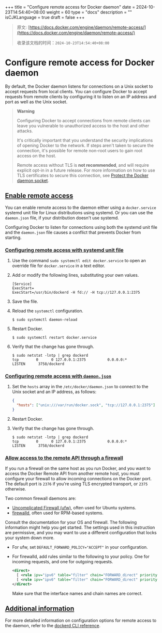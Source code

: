 +++
title = "Configure remote access for Docker daemon"
date = 2024-10-23T14:54:40+08:00
weight = 60
type = "docs"
description = ""
isCJKLanguage = true
draft = false
+++

> 原文: [https://docs.docker.com/engine/daemon/remote-access/](https://docs.docker.com/engine/daemon/remote-access/)
>
> 收录该文档的时间：`2024-10-23T14:54:40+08:00`

# Configure remote access for Docker daemon

By default, the Docker daemon listens for connections on a Unix socket to accept requests from local clients. You can configure Docker to accept requests from remote clients by configuring it to listen on an IP address and port as well as the Unix socket.

> **Warning**
>
> 
>
> Configuring Docker to accept connections from remote clients can leave you vulnerable to unauthorized access to the host and other attacks.
>
> It's critically important that you understand the security implications of opening Docker to the network. If steps aren't taken to secure the connection, it's possible for remote non-root users to gain root access on the host.
>
> Remote access without TLS is **not recommended**, and will require explicit opt-in in a future release. For more information on how to use TLS certificates to secure this connection, see [Protect the Docker daemon socket](https://docs.docker.com/engine/security/protect-access/).

## [Enable remote access](https://docs.docker.com/engine/daemon/remote-access/#enable-remote-access)

You can enable remote access to the daemon either using a `docker.service` systemd unit file for Linux distributions using systemd. Or you can use the `daemon.json` file, if your distribution doesn't use systemd.

Configuring Docker to listen for connections using both the systemd unit file and the `daemon.json` file causes a conflict that prevents Docker from starting.

### [Configuring remote access with systemd unit file](https://docs.docker.com/engine/daemon/remote-access/#configuring-remote-access-with-systemd-unit-file)

1. Use the command `sudo systemctl edit docker.service` to open an override file for `docker.service` in a text editor.

2. Add or modify the following lines, substituting your own values.

   

   ```systemd
   [Service]
   ExecStart=
   ExecStart=/usr/bin/dockerd -H fd:// -H tcp://127.0.0.1:2375
   ```

3. Save the file.

4. Reload the `systemctl` configuration.

   

   ```console
   $ sudo systemctl daemon-reload
   ```

5. Restart Docker.

   

   ```console
   $ sudo systemctl restart docker.service
   ```

6. Verify that the change has gone through.

   

   ```console
   $ sudo netstat -lntp | grep dockerd
   tcp        0      0 127.0.0.1:2375          0.0.0.0:*               LISTEN      3758/dockerd
   ```

### [Configuring remote access with `daemon.json`](https://docs.docker.com/engine/daemon/remote-access/#configuring-remote-access-with-daemonjson)

1. Set the `hosts` array in the `/etc/docker/daemon.json` to connect to the Unix socket and an IP address, as follows:

   

   ```json
   {
     "hosts": ["unix:///var/run/docker.sock", "tcp://127.0.0.1:2375"]
   }
   ```

2. Restart Docker.

3. Verify that the change has gone through.

   

   ```console
   $ sudo netstat -lntp | grep dockerd
   tcp        0      0 127.0.0.1:2375          0.0.0.0:*               LISTEN      3758/dockerd
   ```

### [Allow access to the remote API through a firewall](https://docs.docker.com/engine/daemon/remote-access/#allow-access-to-the-remote-api-through-a-firewall)

If you run a firewall on the same host as you run Docker, and you want to access the Docker Remote API from another remote host, you must configure your firewall to allow incoming connections on the Docker port. The default port is `2376` if you're using TLS encrypted transport, or `2375` otherwise.

Two common firewall daemons are:

- [Uncomplicated Firewall (ufw)](https://help.ubuntu.com/community/UFW), often used for Ubuntu systems.
- [firewalld](https://firewalld.org/), often used for RPM-based systems.

Consult the documentation for your OS and firewall. The following information might help you get started. The settings used in this instruction are permissive, and you may want to use a different configuration that locks your system down more.

- For ufw, set `DEFAULT_FORWARD_POLICY="ACCEPT"` in your configuration.

- For firewalld, add rules similar to the following to your policy. One for incoming requests, and one for outgoing requests.

  

  ```xml
  <direct>
    [ <rule ipv="ipv6" table="filter" chain="FORWARD_direct" priority="0"> -i zt0 -j ACCEPT </rule> ]
    [ <rule ipv="ipv6" table="filter" chain="FORWARD_direct" priority="0"> -o zt0 -j ACCEPT </rule> ]
  </direct>
  ```

  Make sure that the interface names and chain names are correct.

## [Additional information](https://docs.docker.com/engine/daemon/remote-access/#additional-information)

For more detailed information on configuration options for remote access to the daemon, refer to the [dockerd CLI reference](https://docs.docker.com/reference/cli/dockerd/#bind-docker-to-another-hostport-or-a-unix-socket).
